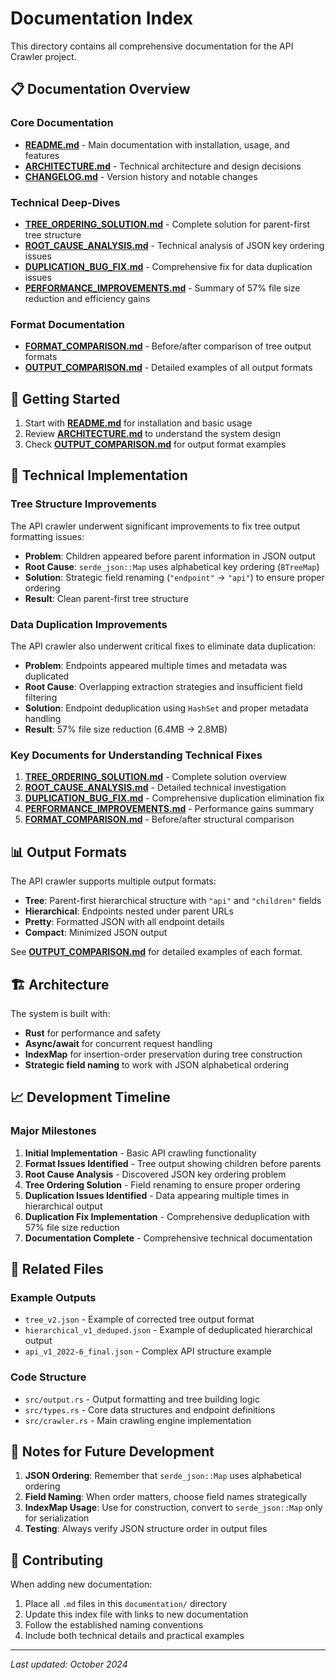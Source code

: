 # Documentation Index

This directory contains all comprehensive documentation for the API Crawler project.

## 📋 Documentation Overview

### Core Documentation
- **[README.md](./README.md)** - Main documentation with installation, usage, and features
- **[ARCHITECTURE.md](./ARCHITECTURE.md)** - Technical architecture and design decisions
- **[CHANGELOG.md](./CHANGELOG.md)** - Version history and notable changes

### Technical Deep-Dives
- **[TREE_ORDERING_SOLUTION.md](./TREE_ORDERING_SOLUTION.md)** - Complete solution for parent-first tree structure
- **[ROOT_CAUSE_ANALYSIS.md](./ROOT_CAUSE_ANALYSIS.md)** - Technical analysis of JSON key ordering issues
- **[DUPLICATION_BUG_FIX.md](./DUPLICATION_BUG_FIX.md)** - Comprehensive fix for data duplication issues
- **[PERFORMANCE_IMPROVEMENTS.md](./PERFORMANCE_IMPROVEMENTS.md)** - Summary of 57% file size reduction and efficiency gains

### Format Documentation
- **[FORMAT_COMPARISON.md](./FORMAT_COMPARISON.md)** - Before/after comparison of tree output formats
- **[OUTPUT_COMPARISON.md](./OUTPUT_COMPARISON.md)** - Detailed examples of all output formats

## 🚀 Getting Started

1. Start with **[README.md](./README.md)** for installation and basic usage
2. Review **[ARCHITECTURE.md](./ARCHITECTURE.md)** to understand the system design
3. Check **[OUTPUT_COMPARISON.md](./OUTPUT_COMPARISON.md)** for output format examples

## 🔧 Technical Implementation

### Tree Structure Improvements
The API crawler underwent significant improvements to fix tree output formatting issues:

- **Problem**: Children appeared before parent information in JSON output
- **Root Cause**: `serde_json::Map` uses alphabetical key ordering (`BTreeMap`)
- **Solution**: Strategic field renaming (`"endpoint"` → `"api"`) to ensure proper ordering
- **Result**: Clean parent-first tree structure

### Data Duplication Improvements
The API crawler also underwent critical fixes to eliminate data duplication:

- **Problem**: Endpoints appeared multiple times and metadata was duplicated
- **Root Cause**: Overlapping extraction strategies and insufficient field filtering
- **Solution**: Endpoint deduplication using `HashSet` and proper metadata handling
- **Result**: 57% file size reduction (6.4MB → 2.8MB)

### Key Documents for Understanding Technical Fixes
1. **[TREE_ORDERING_SOLUTION.md](./TREE_ORDERING_SOLUTION.md)** - Complete solution overview
2. **[ROOT_CAUSE_ANALYSIS.md](./ROOT_CAUSE_ANALYSIS.md)** - Detailed technical investigation
3. **[DUPLICATION_BUG_FIX.md](./DUPLICATION_BUG_FIX.md)** - Comprehensive duplication elimination fix
4. **[PERFORMANCE_IMPROVEMENTS.md](./PERFORMANCE_IMPROVEMENTS.md)** - Performance gains summary
5. **[FORMAT_COMPARISON.md](./FORMAT_COMPARISON.md)** - Before/after structural comparison

## 📊 Output Formats

The API crawler supports multiple output formats:

- **Tree**: Parent-first hierarchical structure with `"api"` and `"children"` fields
- **Hierarchical**: Endpoints nested under parent URLs
- **Pretty**: Formatted JSON with all endpoint details
- **Compact**: Minimized JSON output

See **[OUTPUT_COMPARISON.md](./OUTPUT_COMPARISON.md)** for detailed examples of each format.

## 🏗️ Architecture

The system is built with:
- **Rust** for performance and safety
- **Async/await** for concurrent request handling
- **IndexMap** for insertion-order preservation during tree construction
- **Strategic field naming** to work with JSON alphabetical ordering

## 📈 Development Timeline

### Major Milestones
1. **Initial Implementation** - Basic API crawling functionality
2. **Format Issues Identified** - Tree output showing children before parents
3. **Root Cause Analysis** - Discovered JSON key ordering problem
4. **Tree Ordering Solution** - Field renaming to ensure proper ordering
5. **Duplication Issues Identified** - Data appearing multiple times in hierarchical output
6. **Duplication Fix Implementation** - Comprehensive deduplication with 57% file size reduction
7. **Documentation Complete** - Comprehensive technical documentation

## 🔗 Related Files

### Example Outputs
- `tree_v2.json` - Example of corrected tree output format
- `hierarchical_v1_deduped.json` - Example of deduplicated hierarchical output
- `api_v1_2022-6_final.json` - Complex API structure example

### Code Structure
- `src/output.rs` - Output formatting and tree building logic
- `src/types.rs` - Core data structures and endpoint definitions
- `src/crawler.rs` - Main crawling engine implementation

## 📝 Notes for Future Development

1. **JSON Ordering**: Remember that `serde_json::Map` uses alphabetical ordering
2. **Field Naming**: When order matters, choose field names strategically
3. **IndexMap Usage**: Use for construction, convert to `serde_json::Map` only for serialization
4. **Testing**: Always verify JSON structure order in output files

## 🤝 Contributing

When adding new documentation:
1. Place all `.md` files in this `documentation/` directory
2. Update this index file with links to new documentation
3. Follow the established naming conventions
4. Include both technical details and practical examples

---

*Last updated: October 2024*